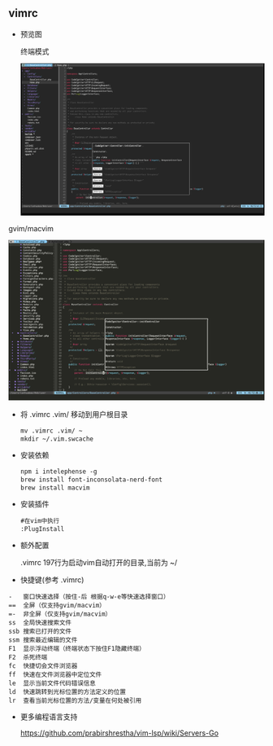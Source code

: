 ## vimrc  

- 预览图

  终端模式

  <img src="./images/image-20220411182124401.png" alt="image-20220411182124401" style="zoom:100%;" />

gvim/macvim

![image-20220411182358940](./images/image-20220411182358940.png)


- 将 .vimrc .vim/ 移动到用户根目录

  ```
  mv .vimrc .vim/ ~
  mkdir ~/.vim.swcache
  ```

- 安装依赖

  ```shell
  npm i intelephense -g
  brew install font-inconsolata-nerd-font
  brew install macvim 
  ```
  
- 安装插件

  ```
  #在vim中执行
  :PlugInstall
  ```

- 额外配置

  .vimrc 197行为启动vim自动打开的目录,当前为 ~/

  

- 快捷键(参考 .vimrc)
```
-   窗口快速选择（按住-后 根据q-w-e等快速选择窗口）
==  全屏（仅支持gvim/macvim）
=-  非全屏（仅支持gvim/macvim）
ss  全局快速搜索文件
ssb 搜索已打开的文件
ssm 搜索最近编辑的文件
F1  显示浮动终端（终端状态下按住F1隐藏终端）
F2  杀死终端
fc  快捷切会文件浏览器
ff  快速在文件浏览器中定位文件
le  显示当前文件代码错误信息
ld  快速跳转到光标位置的方法定义的位置
lr  查看当前光标位置的方法/变量在何处被引用
```

- 更多编程语言支持

  https://github.com/prabirshrestha/vim-lsp/wiki/Servers-Go  

